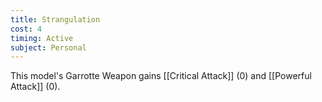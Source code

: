 ```yaml
---
title: Strangulation
cost: 4
timing: Active
subject: Personal
---
```

This model's Garrotte Weapon gains [[Critical Attack]] (0) and [[Powerful Attack]] (0).